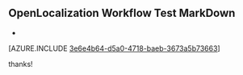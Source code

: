 ## OpenLocalization Workflow Test MarkDown
* 

[AZURE.INCLUDE [3e6e4b64-d5a0-4718-baeb-3673a5b73663](calleeMd1.md)]

 
thanks!